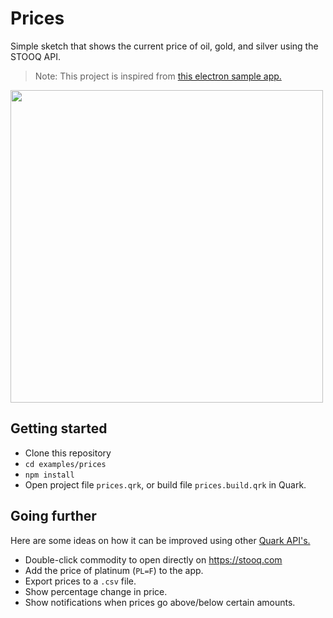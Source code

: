 # Prices
Simple sketch that shows the current price of oil, gold, and silver using the STOOQ API.

> Note: This project is inspired from [this electron sample app.](https://github.com/electron/simple-samples/tree/master/prices)

<p align="left">
    <img src="https://i.imgur.com/fYmDv8w.png" width="500">
</p>

## Getting started

- Clone this repository
- `cd examples/prices`
- `npm install`
- Open project file `prices.qrk`, or build file `prices.build.qrk` in Quark.

## Going further

Here are some ideas on how it can be improved using other [Quark API's.](https://quarkjs.io/references/)

- Double-click commodity to open directly on https://stooq.com
- Add the price of platinum (`PL=F`) to the app.
- Export prices to a `.csv` file.
- Show percentage change in price.
- Show notifications when prices go above/below certain amounts.